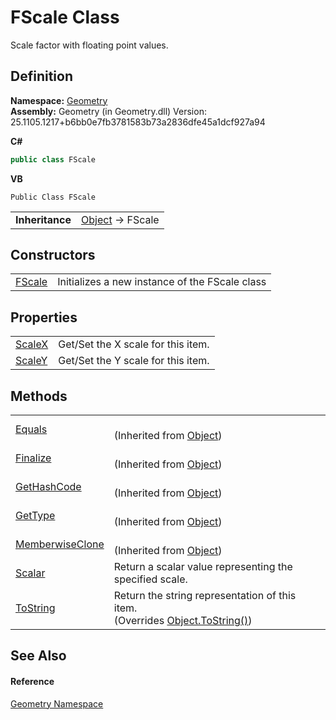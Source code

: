 # FScale Class


Scale factor with floating point values.



## Definition
**Namespace:** <a href="eb409b48-e279-bdb4-daf3-3196b72d55a2.md">Geometry</a>  
**Assembly:** Geometry (in Geometry.dll) Version: 25.1105.1217+b6bb0e7fb3781583b73a2836dfe45a1dcf927a94

**C#**
``` C#
public class FScale
```
**VB**
``` VB
Public Class FScale
```

<table><tr><td><strong>Inheritance</strong></td><td><a href="https://learn.microsoft.com/dotnet/api/system.object" target="_blank" rel="noopener noreferrer">Object</a>  →  FScale</td></tr>
</table>



## Constructors
<table>
<tr>
<td><a href="35f4612f-6bb3-b1b2-9ecd-7b49c63a2c6a.md">FScale</a></td>
<td>Initializes a new instance of the FScale class</td></tr>
</table>

## Properties
<table>
<tr>
<td><a href="91514c98-318d-41d5-f6e6-88ef230e20b3.md">ScaleX</a></td>
<td>Get/Set the X scale for this item.</td></tr>
<tr>
<td><a href="772a1024-7611-ee58-175d-0ca5ed18bf14.md">ScaleY</a></td>
<td>Get/Set the Y scale for this item.</td></tr>
</table>

## Methods
<table>
<tr>
<td><a href="https://learn.microsoft.com/dotnet/api/system.object.equals#system-object-equals(system-object)" target="_blank" rel="noopener noreferrer">Equals</a></td>
<td><br />(Inherited from <a href="https://learn.microsoft.com/dotnet/api/system.object" target="_blank" rel="noopener noreferrer">Object</a>)</td></tr>
<tr>
<td><a href="https://learn.microsoft.com/dotnet/api/system.object.finalize" target="_blank" rel="noopener noreferrer">Finalize</a></td>
<td><br />(Inherited from <a href="https://learn.microsoft.com/dotnet/api/system.object" target="_blank" rel="noopener noreferrer">Object</a>)</td></tr>
<tr>
<td><a href="https://learn.microsoft.com/dotnet/api/system.object.gethashcode" target="_blank" rel="noopener noreferrer">GetHashCode</a></td>
<td><br />(Inherited from <a href="https://learn.microsoft.com/dotnet/api/system.object" target="_blank" rel="noopener noreferrer">Object</a>)</td></tr>
<tr>
<td><a href="https://learn.microsoft.com/dotnet/api/system.object.gettype" target="_blank" rel="noopener noreferrer">GetType</a></td>
<td><br />(Inherited from <a href="https://learn.microsoft.com/dotnet/api/system.object" target="_blank" rel="noopener noreferrer">Object</a>)</td></tr>
<tr>
<td><a href="https://learn.microsoft.com/dotnet/api/system.object.memberwiseclone" target="_blank" rel="noopener noreferrer">MemberwiseClone</a></td>
<td><br />(Inherited from <a href="https://learn.microsoft.com/dotnet/api/system.object" target="_blank" rel="noopener noreferrer">Object</a>)</td></tr>
<tr>
<td><a href="c4879f49-2c84-c293-a8b4-42e0b1ae74f9.md">Scalar</a></td>
<td>Return a scalar value representing the specified scale.</td></tr>
<tr>
<td><a href="14de92ed-25f7-2726-1252-6fc38ca50614.md">ToString</a></td>
<td>Return the string representation of this item.<br />(Overrides <a href="https://learn.microsoft.com/dotnet/api/system.object.tostring" target="_blank" rel="noopener noreferrer">Object.ToString()</a>)</td></tr>
</table>

## See Also


#### Reference
<a href="eb409b48-e279-bdb4-daf3-3196b72d55a2.md">Geometry Namespace</a>  
